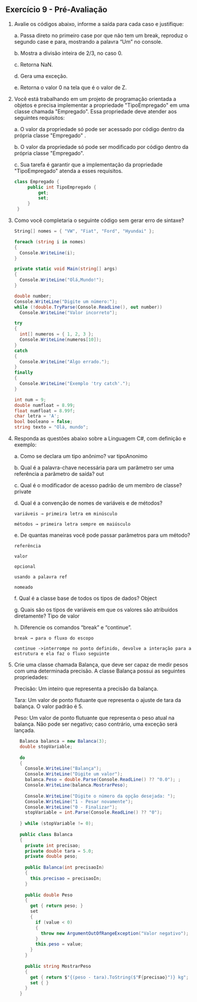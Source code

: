 ## Exercício 9 - Pré-Avaliação

1. Avalie os códigos abaixo, informe a saída para cada caso e justifique:

   a. Passa direto no primeiro case por que não tem um break, reproduz o segundo case e para, mostrando a palavra “Um” no console.
   
   b. Mostra a divisão inteira de 2/3, no caso 0.

   c. Retorna NaN.

   d. Gera uma exceção.

   e. Retorna o valor 0 na tela que é o valor de Z.

2. Você está trabalhando em um projeto de programação orientada a objetos e precisa implementar a propriedade "TipoEmpregado" em uma classe chamada "Empregado". Essa propriedade deve atender aos seguintes requisitos:

   a. O valor da propriedade só pode ser acessado por código dentro da própria classe "Empregado" .

   b. O valor da propriedade só pode ser modificado por código dentro da própria classe "Empregado".

   c. Sua tarefa é garantir que a implementação da propriedade "TipoEmpregado" atenda a esses requisitos.
   
   ```csharp
   class Empregado {
    	public int TipoEmpregado {
    		get;
    		set;
    	}
    }
   ```
  
3. Como você completaria o seguinte código sem gerar erro de sintaxe?

   
    ```csharp
    String[] nomes = { "VW", "Fiat", "Ford", "Hyundai" };

    foreach (string i in nomes)
    {
      Console.WriteLine(i);
    }
    ```

    ```csharp
    private static void Main(string[] args)
    {
      Console.WriteLine("Olá,Mundo!");
    }
    ```

    ```csharp
    double number;
    Console.WriteLine("Digite um número:");
    while (!double.TryParse(Console.ReadLine(), out number))
      Console.WriteLine("Valor incorreto");
    ```

    ```csharp
    try
    {
      int[] numeros = { 1, 2, 3 };
      Console.WriteLine(numeros[10]);
    }
    catch
    {
      Console.WriteLine("Algo errado.");
    }
    finally
    {
      Console.WriteLine("Exemplo 'try catch'.");
    }
    ```

    ```csharp
    int num = 9;
    double numfloat = 8.99;
    float numfloat = 8.99f;
    char letra = 'A';
    bool booleano = false;
    string texto = "Olá, mundo";
    ```

4. Responda as questões abaixo sobre a Linguagem C#, com definição e exemplo:
   
   a. Como se declara um tipo anônimo? var tipoAnonimo
   
   b. Qual é a palavra-chave necessária para um parâmetro ser uma referência a parâmetro de saída? out

   c. Qual é o modificador de acesso padrão de um membro de classe? private

   d. Qual é a convenção de nomes de variáveis e de métodos?
   
       variáveis → primeira letra em minúsculo

       métodos → primeira letra sempre em maiúsculo

   e. De quantas maneiras você pode passar parâmetros para um método?

       referência

       valor

       opcional

       usando a palavra ref

       nomeado

   f. Qual é a classe base de todos os tipos de dados? Object     

   g. Quais são os tipos de variáveis em que os valores são atribuídos diretamente? Tipo de valor

   h. Diferencie os comandos “break” e “continue”.

       break → para o fluxo do escopo 
        
       continue ->interrompe no ponto definido, devolve a interação para a estrutura e ela faz o fluxo seguinte
   

5. Crie uma classe chamada Balança, que deve ser capaz de medir pesos com uma determinada precisão. A classe Balança possui as seguintes propriedades:

   Precisão: Um inteiro que representa a precisão da balança.

   Tara: Um valor de ponto flutuante que representa o ajuste de tara da balança. O valor padrão é 5.

   Peso: Um valor de ponto flutuante que representa o peso atual na balança. Não pode ser negativo; caso contrário, uma exceção será lançada.

    ```csharp
      Balanca balanca = new Balanca(3);
      double stopVariable;
      
      do
      {
        Console.WriteLine("Balança");
        Console.WriteLine("Digite um valor");
        balanca.Peso = double.Parse(Console.ReadLine() ?? "0.0"); ;
        Console.WriteLine(balanca.MostrarPeso);
      
        Console.WriteLine("Digite o número da opção desejada: ");
        Console.WriteLine("1 - Pesar novamente");
        Console.WriteLine("0 - Finalizar");
        stopVariable = int.Parse(Console.ReadLine() ?? "0");
      
      } while (stopVariable != 0);
      
      public class Balanca
      {
        private int precisao;
        private double tara = 5.0;
        private double peso;
      
        public Balanca(int precisaoIn)
        {
          this.precisao = precisaoIn;
        }
      
        public double Peso
        {
          get { return peso; }
          set
          {
            if (value < 0)
            {
              throw new ArgumentOutOfRangeException("Valor negativo");
            }
            this.peso = value;
          }
        }
      
        public string MostrarPeso
        {
          get { return $"{(peso - tara).ToString($"F{precisao}")} kg"; }
          set { }
        }
      }
    ``` 
